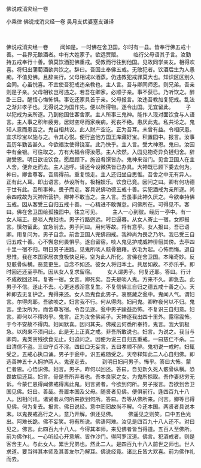 佛说戒消灾经一卷


小乘律
佛说戒消灾经一卷
吴月支优婆塞支谦译


　　

佛说戒消灾经一卷
　　闻如是。一时佛在舍卫国。尔时有一县。皆奉行佛五戒十善。一县界无酿酒者。中有大姓家子。欲远贾贩。
　　临行父母语其子言。汝勤持五戒奉行十善。慎莫饮酒犯佛重戒。受教而行往到他国。见故同学亲友。相得欢喜。将归出蒲萄酒欲共饮之。辞曰。吾国土奉佛五戒。无敢犯者。饮酒后生为人愚痴。不值见佛。且辞亲行。父母相诫以酒蒸。仍违教犯戒罪莫大也。知识区区别久会同。心虽悦喜。不宜使吾犯戒违亲教也。主人言。吾与卿同师恩。则兄弟。吾亲则是子亲。父母相钦岂可违之。若吾在卿家。必顺子亲。事不获已。乃听饮之。醉卧三日。醒悟心悔怖惧。事讫还家具首于亲。父母报言。汝违吾教加复犯戒。乱法之渐非孝子也。无得说之为国作先。便以所得物。逐令出国。无宜留此。
　　子以犯戒为亲所逐。乃到他国住客舍家。主人所事三鬼神。能作人现对面饮食与人语言。主人事之积年疲劳。居财空尽而家疾病。死丧不绝。患厌此鬼。私共论之。鬼知人意而患苦之。鬼自相共议。此人财产空讫。正为吾耳。未曾有益。令相厌患。宜求珍宝以施与之。令其心悦。便行盗他方国王库藏好宝。积置园中。报言。汝事吾历年勤苦甚久。今欲福汝使得饶富。此乃快乎。主人言。受大神恩。鬼曰。汝园中有金银。可往取之。方有大福令得汝愿。主人欣然。入园见物奇异负摙归舍。辞谢受恩。明日欲设饮食。愿屈顾下。施设肴馔皆办。鬼神来诣门。见舍卫国人在主人舍。便奔走而去。主人追呼。请还今设微供皆已办具。大神既已顾下委去何为。神曰。卿舍尊客。吾焉得前。重复惊走。主人还归坐自思惟。吾舍之中无有异人。正有此人耳。即出语言。恭设所有。极相娱乐。饮食已竟。因问之曰。卿有何功德于世有此。吾所事神。畏子而走。客具说佛功德五戒十善。实犯酒戒为亲所逐。尚余四戒故为天神所营护。卿神不敢当之。主人言。吾虽事此神久厌之。今欲奉持佛五戒。因从客受三自归五戒十善。一心精进不敢懈怠。问佛所在。可得见不。客曰。佛在舍卫国给孤独园中。往立可见。
　　主人一心到彼。经历一亭中。有一女人端正。是啖人鬼妇也。男子行路迥远。时日逼暮。从女人寄止一宿。女即报言。慎勿留此。宜急前去。男子问曰。用何等故。将有意乎。女人报曰。吾已语卿。用复问为。男子自念。前舍卫国人完佛四戒。我神尚为畏之乃尔。我已受三自归五戒十善。心不懈怠何畏惧乎。遂自留宿。啖人鬼见护戒威神徘徊其傍。去亭四十里一宿不归。明日男子进路。见鬼所啖人骸骨狼藉。衣毛为起。心怖而悔。退自思惟。我在本国家居衣食极快足用。空为此人所化。言佛在舍卫国。本睹奇妙。反见骸骨纵横。恶意更生。自念不如还。彼女人将归本土。共居如故。不亦乐乎。即时回还还至亭所。因从女人复求留宿。
　　女人谓男子。何复还耶。答曰。行计不成故回还耳。复寄一宿。女言。卿死矣。吾夫是啖人鬼。方来不久。卿急去。此男子不信。遂止不去。心更迷惑淫意复生。不复信佛三自归之德五戒十善之心。天神即去无复护之。鬼得来还。女人恐鬼食此男子。哀愍藏之瓮中。鬼闻人气。谓妇言。尔得肉耶。吾欲啖之。妇言我不行。何从得肉。妇问鬼。卿昨夜何以不归。鬼言。坐汝所为。而舍尊客宿。令吾见逐。瓮中男子踰益恐怖。不复识三自归意。妇言。卿何以不得肉乎。鬼言。正为汝舍佛弟子。天神逐我出四十里外。露宿震怖。于今不安故不得肉。妇闻默喜。因问其夫。佛戒云何悉所奉持。鬼言。我大饥极急。以肉来不须问此。此是无上正真之戒。非吾所敢说也。妇言。为说之。我当与卿肉。鬼类贪残欲食无止。妇迫问之。因便为说三自归五重戒。一曰慈仁不杀。二曰清信不盗。三曰守贞不淫。四曰口无妄言。五曰孝顺不醉。鬼初说一戒时。妇辄受之。五戒心执口诵。男子于瓮中。识五戒随受之。天帝释知此二人心自归佛。即选善神五十人拥护两人。鬼遂走去。
　　到明日妇问男子。怖乎。答曰大怖。蒙仁者恩。心悟识佛。妇言。男子。昨何以回还。答曰。吾见新久死人骸骨纵横。恐畏故屈还耳。妇言。骨是吾所弃者也。吾本良家之女。为鬼所掠取。吾作妻悲穷无诉。今蒙仁恩得闻佛戒得离此鬼。妇言贤者。今欲到何所。男子报言。吾欲到舍卫国见佛。妇曰。善哉。吾置本国及父母。随贤者见佛。便俱前行。逢四百九十八人。因相问讯。诸贤者从何所来欲到何所。答曰。吾等从佛所来。问言。卿等已得见佛。何为复去。报言。佛日说经。意中罔罔故尚不解。今还本国。两贤者具说本末。以鬼畏戒高行之人。意乃开解。俱还见佛。
　　佛遥见之则笑。口中五色光出。阿难长跪。佛不妄笑。将有所说。佛语阿难。汝见是四百九十八人还不。对曰见之。佛言。此四百九十八人。今得其本师。来见佛者皆当得道。五百人至佛所。前为佛作礼。一心听经心开意解。皆作沙门。得阿罗汉道。佛言。犯酒戒者。则是客舍主人。与此女人。累世兄弟也。然此二人。是四百九十八人前世之师也。世人求道。要当得其本师及其善友尔乃解耳。佛说经竟。诸比丘皆大欢喜。前为佛作礼而去。


